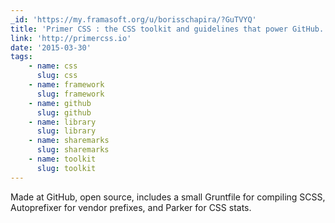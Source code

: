 ```yaml
---
_id: 'https://my.framasoft.org/u/borisschapira/?GuTVYQ'
title: 'Primer CSS : the CSS toolkit and guidelines that power GitHub.'
link: 'http://primercss.io'
date: '2015-03-30'
tags:
    - name: css
      slug: css
    - name: framework
      slug: framework
    - name: github
      slug: github
    - name: library
      slug: library
    - name: sharemarks
      slug: sharemarks
    - name: toolkit
      slug: toolkit
---
```


<div class="markdown"><p>Made at GitHub, open source, includes a small Gruntfile for compiling SCSS, Autoprefixer for vendor prefixes, and Parker for CSS stats.
</p></div>
